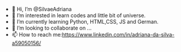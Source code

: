 - 👋 Hi, I’m @SilvaeAdriana
- 👀 I’m interested in learn codes and little bit of universe.
- 🌱 I’m currently learning Python, HTML,CSS, JS and German.
- 💞️ I’m looking to collaborate on ...
- 📫 How to reach me:https://www.linkedin.com/in/adriana-da-silva-a59050156/

<!---
SilvaeAdriana/SilvaeAdriana is a ✨ special ✨ repository because its `README.md` (this file) appears on your GitHub profile.
You can click the Preview link to take a look at your changes.
--->
